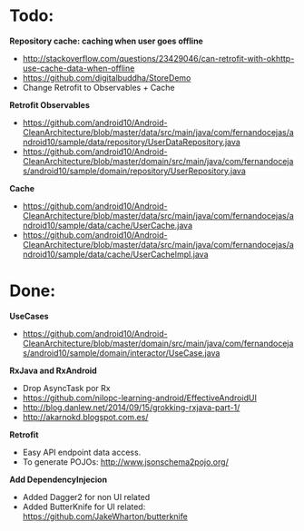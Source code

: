 

# Todo:
**Repository cache: caching when user goes offline**

- http://stackoverflow.com/questions/23429046/can-retrofit-with-okhttp-use-cache-data-when-offline
- https://github.com/digitalbuddha/StoreDemo
- Change Retrofit to Observables + Cache

**Retrofit Observables**

- https://github.com/android10/Android-CleanArchitecture/blob/master/data/src/main/java/com/fernandocejas/android10/sample/data/repository/UserDataRepository.java
- https://github.com/android10/Android-CleanArchitecture/blob/master/domain/src/main/java/com/fernandocejas/android10/sample/domain/repository/UserRepository.java

**Cache**

- https://github.com/android10/Android-CleanArchitecture/blob/master/data/src/main/java/com/fernandocejas/android10/sample/data/cache/UserCache.java
- https://github.com/android10/Android-CleanArchitecture/blob/master/data/src/main/java/com/fernandocejas/android10/sample/data/cache/UserCacheImpl.java

# Done:

**UseCases**

- https://github.com/android10/Android-CleanArchitecture/blob/master/domain/src/main/java/com/fernandocejas/android10/sample/domain/interactor/UseCase.java

**RxJava and RxAndroid**

- Drop AsyncTask por Rx
- https://github.com/nilopc-learning-android/EffectiveAndroidUI 
- http://blog.danlew.net/2014/09/15/grokking-rxjava-part-1/
- http://akarnokd.blogspot.com.es/

**Retrofit**

- Easy API endpoint data access.
- To generate POJOs: http://www.jsonschema2pojo.org/


**Add DependencyInjecion**

- Added Dagger2 for non UI related
- Added ButterKnife for UI related: https://github.com/JakeWharton/butterknife